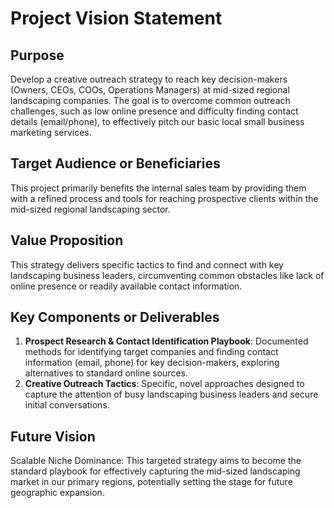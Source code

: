 # Project Vision Statement

## Purpose
Develop a creative outreach strategy to reach key decision-makers (Owners, CEOs, COOs, Operations Managers) at mid-sized regional landscaping companies. The goal is to overcome common outreach challenges, such as low online presence and difficulty finding contact details (email/phone), to effectively pitch our basic local small business marketing services.

## Target Audience or Beneficiaries
This project primarily benefits the internal sales team by providing them with a refined process and tools for reaching prospective clients within the mid-sized regional landscaping sector.

## Value Proposition
This strategy delivers specific tactics to find and connect with key landscaping business leaders, circumventing common obstacles like lack of online presence or readily available contact information.

## Key Components or Deliverables
1.  **Prospect Research & Contact Identification Playbook**: Documented methods for identifying target companies and finding contact information (email, phone) for key decision-makers, exploring alternatives to standard online sources.
2.  **Creative Outreach Tactics**: Specific, novel approaches designed to capture the attention of busy landscaping business leaders and secure initial conversations.

## Future Vision
Scalable Niche Dominance: This targeted strategy aims to become the standard playbook for effectively capturing the mid-sized landscaping market in our primary regions, potentially setting the stage for future geographic expansion. 